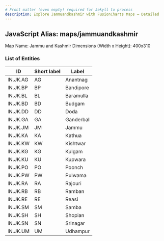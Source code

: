 ```yaml
---
# Front matter (even empty) required for Jekyll to process
description: Explore Jammuandkashmir with FusionCharts Maps – Detailed features for seamless integration. Try now & enhance your data visualization today! 
---
```


## JavaScript Alias: maps/jammuandkashmir

Map Name: Jammu and Kashmir
Dimensions (Width x Height): 400x310





### List of Entities

ID | Short label | Label
---|---|---|
IN.JK.AG|AG|Anantnag
IN.JK.BP|BP|Bandipore
IN.JK.BL|BL|Baramulla
IN.JK.BD|BD|Budgam
IN.JK.DD|DD|Doda
IN.JK.GA|GA|Ganderbal
IN.JK.JM|JM|Jammu
IN.JK.KA|KA|Kathua
IN.JK.KW|KW|Kishtwar
IN.JK.KG|KG|Kulgam
IN.JK.KU|KU|Kupwara
IN.JK.PO|PO|Poonch
IN.JK.PW|PW|Pulwama
IN.JK.RA|RA|Rajouri
IN.JK.RB|RB|Ramban
IN.JK.RE|RE|Reasi
IN.JK.SM|SM|Samba
IN.JK.SH|SH|Shopian
IN.JK.SN|SN|Srinagar
IN.JK.UM|UM|Udhampur
